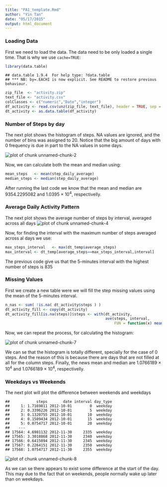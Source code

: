 ```yaml
---
title: "PA1_template.Rmd"
author: "Yin Tan"
date: "05/17/2015"
output: html_document
---
```


### Loading Data

First we need to load the data. The data need to be only loaded a single time. That is why we use `cache=TRUE`:


```r
library(data.table)
```

```
## data.table 1.9.4  For help type: ?data.table
## *** NB: by=.EACHI is now explicit. See README to restore previous behaviour.
```

```r
zip_file  <- "activity.zip"
text_file <- "activity.csv"
colClasses <- c("numeric","Date","integer") 
df_activity <- read.csv(unz(zip_file, text_file), header = TRUE, sep = ",", colClasses=colClasses,na.strings="NA")
dt_activity <- as.data.table(df_activity)
```

### Number of Steps by day

The next plot shows the histogram of steps. NA values are ignored, and the number of bins was assigned to 20. Notice that the big amount of days with 0 frequency is due in part to the NA values in some days.

![plot of chunk unnamed-chunk-2](figure/unnamed-chunk-2-1.png) 

Now, we can calculate both the mean and median using:


```r
mean_steps   <- mean(step_daily_average)
median_steps <- median(step_daily_average)
```

After running the last code we know that the mean and median are 9354.2295082 and 1.0395 &times; 10<sup>4</sup>, respectivelly.

### Average Daily Activity Pattern
The next plot shows the average number of steps by interval, averaged across all days
![plot of chunk unnamed-chunk-4](figure/unnamed-chunk-4-1.png) 

Now, for finding the interval with the maximum number of steps averaged across al days we use:

```r
max_steps_interval   <- max(dt_temp$average_steps)
max_interval <- dt_temp[average_steps==max_steps_interval,interval]
```

The previous code give us that the 5-minutes interval with the highest number of steps is 835

### Missing Values

First we create a new table were we will fill the step missing values using the mean of the 5-minutes interval.


```r
n_nas <- sum( !is.na( dt_activity$steps ) ) 
dt_activity_fill <- copy(dt_activity)
dt_activity_fill[is.na(steps)]$steps <- with(dt_activity, 
                                             ave(steps, interval, 
                                                 FUN = function(x) mean(x, na.rm = TRUE)))[is.na(dt_activity_fill$steps)]
```

Now, we can repeat the process, for calculating the histogram:

![plot of chunk unnamed-chunk-7](figure/unnamed-chunk-7-1.png) 

We can se that the histogram is totally different, specially for the case of 0 steps. And the reason of this is because there are days
that are not filled at all for the column steps. Finally, the news mean and median are 1.0766189 &times; 10<sup>4</sup> and 1.0766189 &times; 10<sup>4</sup>, respectivelly.

### Weekdays vs Weekends

The next plot will plot the difference between weekends and weekdays


```
##            steps       date interval day_type
##     1: 1.7169811 2012-10-01        0  weekday
##     2: 0.3396226 2012-10-01        5  weekday
##     3: 0.1320755 2012-10-01       10  weekday
##     4: 0.1509434 2012-10-01       15  weekday
##     5: 0.0754717 2012-10-01       20  weekday
##    ---                                       
## 17564: 4.6981132 2012-11-30     2335  weekday
## 17565: 3.3018868 2012-11-30     2340  weekday
## 17566: 0.6415094 2012-11-30     2345  weekday
## 17567: 0.2264151 2012-11-30     2350  weekday
## 17568: 1.0754717 2012-11-30     2355  weekday
```

![plot of chunk unnamed-chunk-8](figure/unnamed-chunk-8-1.png) 

As we can se there appears to exist some difference at the start of the day. This may due to the fact that on weekends, people normally
wake up later than on weekdays.
